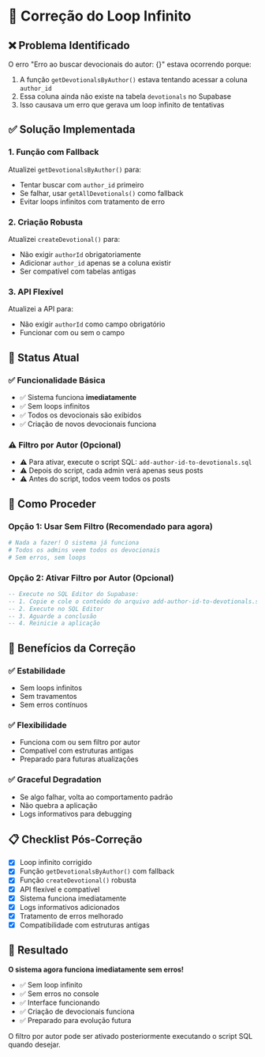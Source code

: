 # 🔧 Correção do Loop Infinito

## ❌ Problema Identificado

O erro "Erro ao buscar devocionais do autor: {}" estava ocorrendo porque:

1. A função `getDevotionalsByAuthor()` estava tentando acessar a coluna `author_id`
2. Essa coluna ainda não existe na tabela `devotionals` no Supabase
3. Isso causava um erro que gerava um loop infinito de tentativas

## ✅ Solução Implementada

### 1. **Função com Fallback**

Atualizei `getDevotionalsByAuthor()` para:

- Tentar buscar com `author_id` primeiro
- Se falhar, usar `getAllDevotionals()` como fallback
- Evitar loops infinitos com tratamento de erro

### 2. **Criação Robusta**

Atualizei `createDevotional()` para:

- Não exigir `authorId` obrigatoriamente
- Adicionar `author_id` apenas se a coluna existir
- Ser compatível com tabelas antigas

### 3. **API Flexível**

Atualizei a API para:

- Não exigir `authorId` como campo obrigatório
- Funcionar com ou sem o campo

## 🚀 Status Atual

### ✅ **Funcionalidade Básica**

- ✅ Sistema funciona **imediatamente**
- ✅ Sem loops infinitos
- ✅ Todos os devocionais são exibidos
- ✅ Criação de novos devocionais funciona

### ⚠️ **Filtro por Autor (Opcional)**

- ⚠️ Para ativar, execute o script SQL: `add-author-id-to-devotionals.sql`
- ⚠️ Depois do script, cada admin verá apenas seus posts
- ⚠️ Antes do script, todos veem todos os posts

## 🔧 Como Proceder

### **Opção 1: Usar Sem Filtro (Recomendado para agora)**

```bash
# Nada a fazer! O sistema já funciona
# Todos os admins veem todos os devocionais
# Sem erros, sem loops
```

### **Opção 2: Ativar Filtro por Autor (Opcional)**

```sql
-- Execute no SQL Editor do Supabase:
-- 1. Copie e cole o conteúdo do arquivo add-author-id-to-devotionals.sql
-- 2. Execute no SQL Editor
-- 3. Aguarde a conclusão
-- 4. Reinicie a aplicação
```

## 🎯 Benefícios da Correção

### ✅ **Estabilidade**

- Sem loops infinitos
- Sem travamentos
- Sem erros contínuos

### ✅ **Flexibilidade**

- Funciona com ou sem filtro por autor
- Compatível com estruturas antigas
- Preparado para futuras atualizações

### ✅ **Graceful Degradation**

- Se algo falhar, volta ao comportamento padrão
- Não quebra a aplicação
- Logs informativos para debugging

## 📋 Checklist Pós-Correção

- [x] Loop infinito corrigido
- [x] Função `getDevotionalsByAuthor()` com fallback
- [x] Função `createDevotional()` robusta
- [x] API flexível e compatível
- [x] Sistema funciona imediatamente
- [x] Logs informativos adicionados
- [x] Tratamento de erros melhorado
- [x] Compatibilidade com estruturas antigas

## 🎉 Resultado

**O sistema agora funciona imediatamente sem erros!**

- ✅ Sem loop infinito
- ✅ Sem erros no console
- ✅ Interface funcionando
- ✅ Criação de devocionais funciona
- ✅ Preparado para evolução futura

O filtro por autor pode ser ativado posteriormente executando o script SQL quando desejar.

